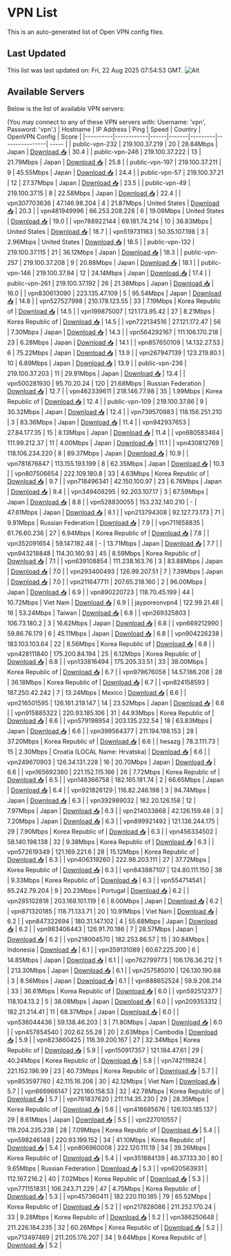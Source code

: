 # VPN List

This is an auto-generated list of Open VPN config files.

## Last Updated

This list was last updated on: Fri, 22 Aug 2025 07:54:53 GMT.
![Alt](https://repobeats.axiom.co/api/embed/186b98318ef1479477931607c1ad7d823f12451f.svg "Repobeats analytics image")

## Available Servers

Below is the list of available VPN servers:

(You may connect to any of these VPN servers with: Username: 'vpn', Password: 'vpn'.)
| Hostname | IP Address | Ping | Speed | Country | OpenVPN Config | Score |
|----------|------------|------|-------|---------|----------------| ----- |
| public-vpn-232 | 219.100.37.219 | 20 | 28.84Mbps | Japan | [Download 📥](./configs/server_0_JP.ovpn) | 30.4 |
| public-vpn-246 | 219.100.37.222 | 13 | 21.79Mbps | Japan | [Download 📥](./configs/server_1_JP.ovpn) | 25.8 |
| public-vpn-197 | 219.100.37.211 | 9 | 45.55Mbps | Japan | [Download 📥](./configs/server_2_JP.ovpn) | 24.4 |
| public-vpn-57 | 219.100.37.21 | 12 | 27.37Mbps | Japan | [Download 📥](./configs/server_3_JP.ovpn) | 23.5 |
| public-vpn-49 | 219.100.37.15 | 8 | 22.58Mbps | Japan | [Download 📥](./configs/server_4_JP.ovpn) | 22.4 |
| vpn307703636 | 47.146.98.204 | 4 | 21.87Mbps | United States | [Download 📥](./configs/server_5_US.ovpn) | 20.3 |
| vpn481949996 | 66.253.208.228 | 6 | 19.08Mbps | United States | [Download 📥](./configs/server_6_US.ovpn) | 19.0 |
| vpn788922144 | 69.181.74.214 | 10 | 36.83Mbps | United States | [Download 📥](./configs/server_7_US.ovpn) | 18.7 |
| vpn519731163 | 50.35.107.198 | 3 | 2.96Mbps | United States | [Download 📥](./configs/server_8_US.ovpn) | 18.5 |
| public-vpn-132 | 219.100.37.115 | 21 | 36.12Mbps | Japan | [Download 📥](./configs/server_9_JP.ovpn) | 18.3 |
| public-vpn-257 | 219.100.37.208 | 9 | 20.88Mbps | Japan | [Download 📥](./configs/server_10_JP.ovpn) | 18.1 |
| public-vpn-146 | 219.100.37.94 | 12 | 24.14Mbps | Japan | [Download 📥](./configs/server_11_JP.ovpn) | 17.4 |
| public-vpn-261 | 219.100.37.192 | 26 | 21.38Mbps | Japan | [Download 📥](./configs/server_12_JP.ovpn) | 16.0 |
| vpn830613090 | 223.135.47.109 | 5 | 95.54Mbps | Japan | [Download 📥](./configs/server_13_JP.ovpn) | 14.8 |
| vpn527527998 | 210.178.123.55 | 33 | 7.19Mbps | Korea Republic of | [Download 📥](./configs/server_14_KR.ovpn) | 14.5 |
| vpn199875007 | 121.173.95.42 | 27 | 8.21Mbps | Korea Republic of | [Download 📥](./configs/server_15_KR.ovpn) | 14.5 |
| vpn722134516 | 27.121.172.47 | 56 | 7.30Mbps | Japan | [Download 📥](./configs/server_16_JP.ovpn) | 14.3 |
| vpn564292167 | 111.106.170.218 | 23 | 6.28Mbps | Japan | [Download 📥](./configs/server_17_JP.ovpn) | 14.1 |
| vpn857650109 | 14.132.27.53 | 6 | 75.22Mbps | Japan | [Download 📥](./configs/server_18_JP.ovpn) | 13.9 |
| vpn267947139 | 123.219.80.1 | 10 | 6.89Mbps | Japan | [Download 📥](./configs/server_19_JP.ovpn) | 13.9 |
| public-vpn-236 | 219.100.37.203 | 11 | 29.91Mbps | Japan | [Download 📥](./configs/server_20_JP.ovpn) | 13.4 |
| vpn500281930 | 95.70.20.24 | 120 | 21.68Mbps | Russian Federation | [Download 📥](./configs/server_21_RU.ovpn) | 12.7 |
| vpn462339611 | 218.146.77.98 | 35 | 1.99Mbps | Korea Republic of | [Download 📥](./configs/server_22_KR.ovpn) | 12.4 |
| public-vpn-109 | 219.100.37.86 | 9 | 30.32Mbps | Japan | [Download 📥](./configs/server_23_JP.ovpn) | 12.4 |
| vpn739570983 | 118.156.251.210 | 3 | 83.36Mbps | Japan | [Download 📥](./configs/server_24_JP.ovpn) | 11.4 |
| vpn942937653 | 27.84.177.35 | 15 | 8.13Mbps | Japan | [Download 📥](./configs/server_25_JP.ovpn) | 11.4 |
| vpn680583464 | 111.99.212.37 | 11 | 4.00Mbps | Japan | [Download 📥](./configs/server_26_JP.ovpn) | 11.1 |
| vpn430812769 | 118.106.234.220 | 8 | 89.37Mbps | Japan | [Download 📥](./configs/server_27_JP.ovpn) | 10.9 |
| vpn781876847 | 113.155.193.199 | 8 | 62.35Mbps | Japan | [Download 📥](./configs/server_28_JP.ovpn) | 10.3 |
| vpn807506654 | 222.109.180.8 | 33 | 4.63Mbps | Korea Republic of | [Download 📥](./configs/server_29_KR.ovpn) | 9.7 |
| vpn718496341 | 42.150.100.97 | 23 | 6.76Mbps | Japan | [Download 📥](./configs/server_30_JP.ovpn) | 9.4 |
| vpn349408295 | 92.203.107.17 | 3 | 67.59Mbps | Japan | [Download 📥](./configs/server_31_JP.ovpn) | 8.8 |
| vpn528830055 | 153.232.140.210 | - | 47.61Mbps | Japan | [Download 📥](./configs/server_32_JP.ovpn) | 8.1 |
| vpn213794308 | 92.127.73.173 | 71 | 9.91Mbps | Russian Federation | [Download 📥](./configs/server_33_RU.ovpn) | 7.9 |
| vpn711658835 | 61.76.60.236 | 27 | 6.94Mbps | Korea Republic of | [Download 📥](./configs/server_34_KR.ovpn) | 7.8 |
| vpn352091654 | 59.147.182.48 | - | 13.71Mbps | Japan | [Download 📥](./configs/server_35_JP.ovpn) | 7.7 |
| vpn943218848 | 114.30.160.93 | 45 | 8.59Mbps | Korea Republic of | [Download 📥](./configs/server_36_KR.ovpn) | 7.1 |
| vpn639108854 | 111.238.163.76 | 3 | 83.88Mbps | Japan | [Download 📥](./configs/server_37_JP.ovpn) | 7.0 |
| vpn293400493 | 126.99.207.51 | 7 | 7.39Mbps | Japan | [Download 📥](./configs/server_38_JP.ovpn) | 7.0 |
| vpn211647711 | 207.65.218.160 | 2 | 96.00Mbps | Japan | [Download 📥](./configs/server_39_JP.ovpn) | 6.9 |
| vpn890220723 | 118.70.45.199 | 44 | 10.72Mbps | Viet Nam | [Download 📥](./configs/server_40_VN.ovpn) | 6.9 |
| jayporeonvpn4 | 122.99.21.46 | 16 | 53.24Mbps | Taiwan | [Download 📥](./configs/server_41_TW.ovpn) | 6.8 |
| vpn269325803 | 106.73.180.2 | 3 | 16.62Mbps | Japan | [Download 📥](./configs/server_42_JP.ovpn) | 6.8 |
| vpn669212990 | 59.86.76.179 | 6 | 45.11Mbps | Japan | [Download 📥](./configs/server_43_JP.ovpn) | 6.8 |
| vpn904226238 | 183.103.103.64 | 22 | 8.56Mbps | Korea Republic of | [Download 📥](./configs/server_44_KR.ovpn) | 6.8 |
| vpn428111840 | 175.200.84.194 | 25 | 6.12Mbps | Korea Republic of | [Download 📥](./configs/server_45_KR.ovpn) | 6.8 |
| vpn133816494 | 175.205.33.51 | 33 | 38.00Mbps | Korea Republic of | [Download 📥](./configs/server_46_KR.ovpn) | 6.7 |
| vpn979676058 | 14.57.186.208 | 28 | 36.18Mbps | Korea Republic of | [Download 📥](./configs/server_47_KR.ovpn) | 6.7 |
| vpn824158593 | 187.250.42.242 | 7 | 13.24Mbps | Mexico | [Download 📥](./configs/server_48_MX.ovpn) | 6.6 |
| vpn216501595 | 126.161.219.147 | 14 | 23.52Mbps | Japan | [Download 📥](./configs/server_49_JP.ovpn) | 6.6 |
| vpn915885322 | 220.93.185.106 | 31 | 44.93Mbps | Korea Republic of | [Download 📥](./configs/server_50_KR.ovpn) | 6.6 |
| vpn579198954 | 203.135.232.54 | 18 | 63.83Mbps | Japan | [Download 📥](./configs/server_51_JP.ovpn) | 6.6 |
| vpn399564377 | 211.194.198.153 | 28 | 37.20Mbps | Korea Republic of | [Download 📥](./configs/server_52_KR.ovpn) | 6.6 |
| hesazg | 78.3.111.73 | 15 | 2.30Mbps | Croatia (LOCAL Name: Hrvatska) | [Download 📥](./configs/server_53_HR.ovpn) | 6.6 |
| vpn249670903 | 126.34.131.228 | 16 | 20.70Mbps | Japan | [Download 📥](./configs/server_54_JP.ovpn) | 6.6 |
| vpn165692380 | 221.152.115.166 | 26 | 7.72Mbps | Korea Republic of | [Download 📥](./configs/server_55_KR.ovpn) | 6.5 |
| vpn148366758 | 182.165.181.74 | 2 | 66.65Mbps | Japan | [Download 📥](./configs/server_56_JP.ovpn) | 6.4 |
| vpn921826129 | 116.82.246.198 | 3 | 94.74Mbps | Japan | [Download 📥](./configs/server_57_JP.ovpn) | 6.3 |
| vpn392989032 | 182.20.126.158 | 12 | 7.97Mbps | Japan | [Download 📥](./configs/server_58_JP.ovpn) | 6.3 |
| vpn214033868 | 42.126.159.48 | 3 | 7.20Mbps | Japan | [Download 📥](./configs/server_59_JP.ovpn) | 6.3 |
| vpn899921492 | 121.138.244.175 | 29 | 7.90Mbps | Korea Republic of | [Download 📥](./configs/server_60_KR.ovpn) | 6.3 |
| vpn456334502 | 58.140.198.138 | 32 | 9.38Mbps | Korea Republic of | [Download 📥](./configs/server_61_KR.ovpn) | 6.3 |
| vpn572619349 | 121.169.221.6 | 28 | 15.12Mbps | Korea Republic of | [Download 📥](./configs/server_62_KR.ovpn) | 6.3 |
| vpn406319260 | 222.98.203.111 | 27 | 37.72Mbps | Korea Republic of | [Download 📥](./configs/server_63_KR.ovpn) | 6.3 |
| vpn843887107 | 124.80.111.150 | 38 | 9.33Mbps | Korea Republic of | [Download 📥](./configs/server_64_KR.ovpn) | 6.3 |
| vpn554714541 | 85.242.79.204 | 9 | 20.23Mbps | Portugal | [Download 📥](./configs/server_65_PT.ovpn) | 6.2 |
| vpn285102818 | 203.168.101.119 | 6 | 8.00Mbps | Japan | [Download 📥](./configs/server_66_JP.ovpn) | 6.2 |
| vpn871320185 | 118.71.133.71 | 20 | 10.91Mbps | Viet Nam | [Download 📥](./configs/server_67_VN.ovpn) | 6.2 |
| vpn847322694 | 180.31.147.102 | 4 | 55.68Mbps | Japan | [Download 📥](./configs/server_68_JP.ovpn) | 6.2 |
| vpn983406443 | 126.91.70.186 | 7 | 28.57Mbps | Japan | [Download 📥](./configs/server_69_JP.ovpn) | 6.2 |
| vpn218004570 | 182.253.86.57 | 15 | 30.84Mbps | Indonesia | [Download 📥](./configs/server_70_ID.ovpn) | 6.1 |
| vpn359131089 | 60.67.225.200 | 6 | 14.85Mbps | Japan | [Download 📥](./configs/server_71_JP.ovpn) | 6.1 |
| vpn762799773 | 106.176.36.212 | 1 | 213.30Mbps | Japan | [Download 📥](./configs/server_72_JP.ovpn) | 6.1 |
| vpn257585010 | 126.130.190.88 | 3 | 8.56Mbps | Japan | [Download 📥](./configs/server_73_JP.ovpn) | 6.1 |
| vpn888652524 | 59.9.208.214 | 33 | 36.61Mbps | Korea Republic of | [Download 📥](./configs/server_74_KR.ovpn) | 6.0 |
| vpn592512377 | 118.104.13.2 | 5 | 38.08Mbps | Japan | [Download 📥](./configs/server_75_JP.ovpn) | 6.0 |
| vpn209353312 | 182.21.214.41 | 11 | 68.37Mbps | Japan | [Download 📥](./configs/server_76_JP.ovpn) | 6.0 |
| vpn536044436 | 59.138.46.203 | 3 | 71.80Mbps | Japan | [Download 📥](./configs/server_77_JP.ovpn) | 6.0 |
| vpn457854540 | 202.62.55.28 | 20 | 2.63Mbps | Cambodia | [Download 📥](./configs/server_78_KH.ovpn) | 5.9 |
| vpn823860425 | 118.39.200.167 | 27 | 32.34Mbps | Korea Republic of | [Download 📥](./configs/server_79_KR.ovpn) | 5.9 |
| vpn150917357 | 121.184.47.61 | 29 | 40.24Mbps | Korea Republic of | [Download 📥](./configs/server_80_KR.ovpn) | 5.8 |
| vpn742119824 | 221.152.196.99 | 23 | 40.73Mbps | Korea Republic of | [Download 📥](./configs/server_81_KR.ovpn) | 5.7 |
| vpn853597760 | 42.115.16.206 | 30 | 42.12Mbps | Viet Nam | [Download 📥](./configs/server_82_VN.ovpn) | 5.7 |
| vpn666966147 | 221.160.158.53 | 32 | 42.78Mbps | Korea Republic of | [Download 📥](./configs/server_83_KR.ovpn) | 5.7 |
| vpn761837620 | 211.114.35.230 | 29 | 28.35Mbps | Korea Republic of | [Download 📥](./configs/server_84_KR.ovpn) | 5.6 |
| vpn416685676 | 126.103.185.137 | 29 | 8.61Mbps | Japan | [Download 📥](./configs/server_85_JP.ovpn) | 5.5 |
| vpn227010557 | 119.204.235.238 | 28 | 7.09Mbps | Korea Republic of | [Download 📥](./configs/server_86_KR.ovpn) | 5.4 |
| vpn598246148 | 220.93.199.152 | 34 | 41.10Mbps | Korea Republic of | [Download 📥](./configs/server_87_KR.ovpn) | 5.4 |
| vpn806960008 | 222.120.111.19 | 34 | 39.26Mbps | Korea Republic of | [Download 📥](./configs/server_88_KR.ovpn) | 5.4 |
| vpn351884139 | 46.37.133.30 | 80 | 9.65Mbps | Russian Federation | [Download 📥](./configs/server_89_RU.ovpn) | 5.3 |
| vpn620563931 | 112.167.216.2 | 40 | 7.02Mbps | Korea Republic of | [Download 📥](./configs/server_90_KR.ovpn) | 5.3 |
| vpn771151831 | 106.243.71.229 | 47 | 4.75Mbps | Korea Republic of | [Download 📥](./configs/server_91_KR.ovpn) | 5.3 |
| vpn457360411 | 182.220.110.185 | 79 | 65.52Mbps | Korea Republic of | [Download 📥](./configs/server_92_KR.ovpn) | 5.2 |
| vpn217828086 | 211.252.170.24 | 33 | 9.28Mbps | Korea Republic of | [Download 📥](./configs/server_93_KR.ovpn) | 5.2 |
| vpn386250648 | 211.226.184.235 | 32 | 60.26Mbps | Korea Republic of | [Download 📥](./configs/server_94_KR.ovpn) | 5.2 |
| vpn713497469 | 211.205.176.207 | 34 | 9.64Mbps | Korea Republic of | [Download 📥](./configs/server_95_KR.ovpn) | 5.2 |
